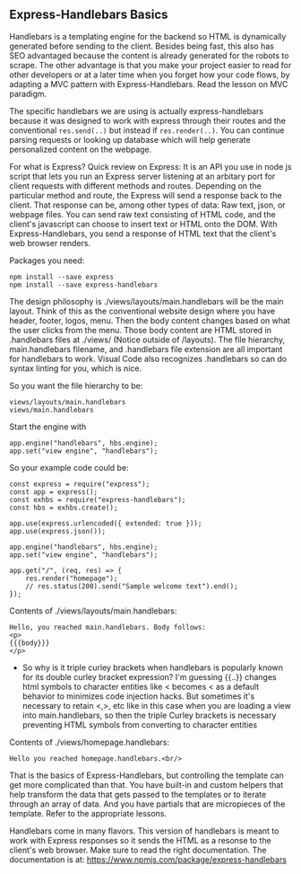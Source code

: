 ## Express-Handlebars Basics

Handlebars is a templating engine for the backend so HTML is dynamically generated before sending to the client. Besides being fast, this also has SEO advantaged because the content is already generated for the robots to scrape. The other advantage is that you make your project easier to read for other developers or at a later time when you forget how your code flows, by adapting a MVC pattern with Express-Handlebars. Read the lesson on MVC paradigm.

The specific handlebars we are using is actually express-handlebars because it was designed to work with express through their routes and the conventional `res.send(..)` but instead if `res.render(..)`. You can continue parsing requests or looking up database which will help generate personalized content on the webpage.

For what is Express? Quick review on Express: It is an API you use in node js script that lets you run an Express server listening at an arbitary port for client requests with different methods and routes. Depending on the particular method and route, the Express will send a response back to the client. That response can be, among other types of data: Raw text, json, or webpage files. You can send raw text consisting of HTML code, and the client's javascript can choose to insert text or HTML onto the DOM. With Express-Handlebars, you send a response of HTML text that the client's web browser renders.

Packages you need:
```
npm install --save express
npm install --save express-handlebars
```

The design philosophy is ./views/layouts/main.handlebars will be the main layout. Think of this as the conventional website design where you have header, footer, logos, menu. Then the body content changes based on what the user clicks from the menu. Those body content are HTML stored in .handlebars files at ./views/ (Notice outside of /layouts). The file hierarchy, main.handlebars filename, and .handlebars file extension are all important for handlebars to work. Visual Code also recognizes .handlebars so can do syntax linting for you, which is nice.

So you want the file hierarchy to be:
```
views/layouts/main.handlebars
views/main.handlebars
```

Start the engine with
```
app.engine("handlebars", hbs.engine);
app.set("view engine", "handlebars");
```

So your example code could be:
```
const express = require("express");
const app = express();
const exhbs = require("express-handlebars");
const hbs = exhbs.create();

app.use(express.urlencoded({ extended: true }));
app.use(express.json());

app.engine("handlebars", hbs.engine);
app.set("view engine", "handlebars");

app.get("/", (req, res) => {
    res.render("homepage");
    // res.status(200).send("Sample welcome text").end();
});
```

Contents of ./views/layouts/main.handlebars:
```
Hello, you reached main.handlebars. Body follows:
<p>
{{{body}}}
</p>
```

- So why is it triple curley brackets when handlebars is popularly known for its double curley bracket expression? I'm guessing {{..}} changes html symbols to character entities like < becomes &lt; as a default behavior to minimizes code injection hacks. But sometimes it's necessary to retain <,>, etc like in this case when you are loading a view into main.handlebars, so then the triple Curley brackets is necessary preventing HTML symbols from converting to character entities

Contents of ./views/homepage.handlebars:
```
Hello you reached homepage.handlebars.<br/>
```

That is the basics of Express-Handlebars, but controlling the template can get more complicated than that. You have built-in and custom helpers that help transform the data that gets passed to the templates or to iterate through an array of data. And you have partials that are micropieces of the template. Refer to the appropriate lessons.

Handlebars come in many flavors. This version of handlebars is meant to work with Express responses so it sends the HTML as a resonse to the client's web browser. Make sure to read the right documentation. The documentation is at: https://www.npmjs.com/package/express-handlebars
